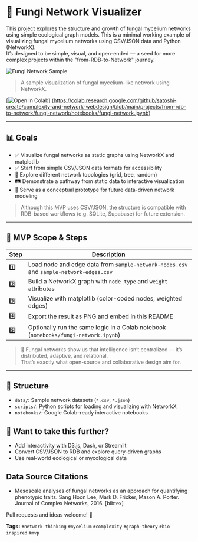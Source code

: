 # 🍄 Fungi Network Visualizer


This project explores the structure and growth of fungal mycelium networks using simple ecological graph models.
This is a minimal working example of visualizing fungal mycelium networks using CSV/JSON data and Python (NetworkX).  
It’s designed to be simple, visual, and open-ended — a seed for more complex projects within the "from-RDB-to-Network" journey.


![Fungi Network Sample](./image/fungi-network.png)

> A sample visualization of fungal mycelium-like network using NetworkX.

[![Open in Colab](https://colab.research.google.com/assets/colab-badge.svg)]
(https://colab.research.google.com/github/satoshi-create/complexity-and-network-webdesign/blob/main/projects/from-rdb-to-network/fungi-network/notebooks/fungi-network.ipynb)

---

## 📊 Goals

- ✅ Visualize fungal networks as static graphs using NetworkX and matplotlib
- ✅ Start from simple CSV/JSON data formats for accessibility
- 🔄 Explore different network topologies (grid, tree, random)
- 🛤️ Demonstrate a pathway from static data to interactive visualization
- 🧪 Serve as a conceptual prototype for future data-driven network modeling

> Although this MVP uses CSV/JSON, the structure is compatible with RDB-based workflows (e.g. SQLite, Supabase) for future extension.

---

## 🚀 MVP Scope & Steps

| Step | Description |
|------|-------------|
| 1️⃣  | Load node and edge data from `sample-network-nodes.csv` and `sample-network-edges.csv` |
| 2️⃣  | Build a NetworkX graph with `node_type` and `weight` attributes |
| 3️⃣  | Visualize with matplotlib (color-coded nodes, weighted edges) |
| 4️⃣  | Export the result as PNG and embed in this README |
| 5️⃣  | Optionally run the same logic in a Colab notebook (`notebooks/fungi-network.ipynb`) |

> 🧬 Fungal networks show us that intelligence isn’t centralized — it’s distributed, adaptive, and relational.  
> That’s exactly what open-source and collaborative design aim for.

---

## 📂 Structure

- `data/`: Sample network datasets (`*.csv`, `*.json`)
- `scripts/`: Python scripts for loading and visualizing with NetworkX
- `notebooks/`: Google Colab–ready interactive notebooks


## 🧠 Want to take this further?

- Add interactivity with D3.js, Dash, or Streamlit
- Convert CSV/JSON to RDB and explore query-driven graphs
- Use real-world ecological or mycological data

## Data Source Citations

- Mesoscale analyses of fungal networks as an approach for quantifying phenotypic traits.
Sang Hoon Lee, Mark D. Fricker, Mason A. Porter.
Journal of Complex Networks, 2016. [bibtex] 

Pull requests and ideas welcome! 🌱

**Tags:** `#network-thinking` `#mycelium` `#complexity` `#graph-theory` `#bio-inspired` `#mvp`

